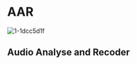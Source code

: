 # AAR
![1-1dcc5d1f](https://github.com/user-attachments/assets/8e4967bc-a3ee-46c9-9170-20bda8302563)

## Audio Analyse and Recoder
